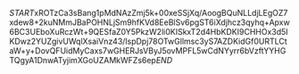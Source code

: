 $START$xROTzCa3sBang1pMdNAzZmj5k+00xeSSjXq/AoogBQuNLLdjLEgOZ7xdew8+2kuNMmJBaPOHNLjSm9hfKVd8EeBlSv6pgST6iXdjhcz3qyhq+Apxw6BC3UEboXuRczWt+9QESfaZ0Y5PkzW2li0KISkxT2d4HbKDKI9CHHOx3d5IKDwz2YUZgivUWqlXsaiVnz43/lspDpj78OTwGllmsc3yS7AZDKidGf0URTLCtaW+y+DovQFUidMyCaxs7wGHERJsVByJ5ovMPFL5wCdNYyrr6bVzftYYHGTQgyA1DnwATyjimXGoUZAMkWFZs6ep$END$